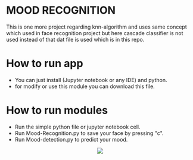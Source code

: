 # MOOD RECOGNITION

This is one more project regarding knn-algorithm and uses same concept which used in face recognition project but here cascade classifier is not used instead of that dat file is used which is in this repo.

# How to run app 

 * You can just install (Jupyter notebook or any IDE) and python.
 * for modify or use this module you can download this file. 

# How to run modules

 * Run the simple python file or jupyter notebook cell.
 * Run Mood-Recognition.py to save your face by pressing "c".
 * Run Mood-detection.py to predict your mood.




<p align="center">
  <img src="https://user-images.githubusercontent.com/66458303/133820405-849eacff-fde7-48f4-8243-663c49986f01.png">
</p>
  
